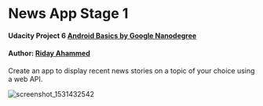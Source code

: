 # News App Stage 1
#### Udacity Project 6 [Android Basics by Google Nanodegree](https://eu.udacity.com/course/android-basics-nanodegree-by-google--nd803)
#### Author: [Riday Ahammed](https://se.linkedin.com/in/riday-ahammed-6006aaa1)

Create an app to display recent news stories on a topic of your choice using a web API.


![screenshot_1531432542](https://user-images.githubusercontent.com/31519139/42661695-40d60ee0-862f-11e8-8d71-2cdcf35c391f.png)
